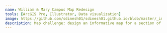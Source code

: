 ```yaml
---
name: William & Mary Campus Map Redesign
tools: [ArcGIS Pro, Illustrator, Data visualization]
image: https://github.com/sdinesh01/sdinesh01.github.io/blob/master/_images/Layout3.jpg?raw=true
description: Map challenge: design an informative map for a section of campus using W&M's style guide (for GIS 405 geoviz & cartography)
---
```

